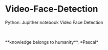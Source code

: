 # Video-Face-Detection
Python: Jupither notebook  Video Face Detection

<BR>
  <BR>
**knowledge belongs to humanity**, *Pascal*
